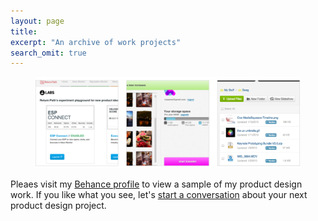 ```yaml
---
layout: page
title:
excerpt: "An archive of work projects"
search_omit: true
---
```



<figure>
	<a href="http://www.behance.net/ncasares"><img src="/images/work.png" alt="Nickolaus Casares - Product Design"></a>
</figure>

Pleaes visit my [Behance profile](http://www.behance.net/ncasares) to view a sample of my product design work. If you like what you see, let's [start a conversation](mailto:ncasares@gmail.com) about your next product design project.

<!-- 
<ul class="post-list">
{% for post in site.categories.work %} 
  <li><article><a href="{{ site.url }}{{ post.url }}">{{ post.title }} <span class="entry-date"><time datetime="{{ post.date | date_to_xmlschema }}">{{ post.date | date: "%B %d, %Y" }}</time></span>{% if post.excerpt %} <span class="excerpt">{{ post.excerpt | remove: '\[ ... \]' | remove: '\( ... \)' | markdownify | strip_html | strip_newlines | escape_once }}</span>{% endif %}</a></article></li>
{% endfor %}
</ul> -->
